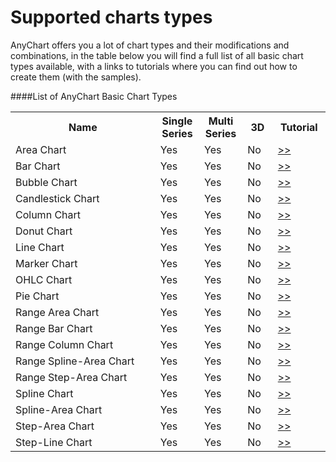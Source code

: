 Supported charts types
======================
AnyChart offers you a lot of chart types and their modifications and combinations, 
in the table below you will find a full list of all basic chart types available, 
with a links to tutorials where you can find out how to create them (with the samples).
  
    
####List of AnyChart Basic Chart Types
<table width="700px" class="dtTABLE">
<tr><th width="315px">Name</th><th width="58px">Single Series</th> <th width="56px">Multi Series</th><th width="41px">3D</th><th width="75px">Tutorial</th></tr>
<tr><td>Area Chart</td><td>Yes</td><td>Yes</td><td>No</td><td><a href="./Supported_Chart_Types/Area_Chart">>></a></td></tr>
<tr><td>Bar Chart</td><td>Yes</td><td>Yes</td><td>No</td><td><a href="./Supported_Chart_Types/Bar_Chart">>></a></td></tr>
<tr><td>Bubble Chart</td><td>Yes</td><td>Yes</td><td>No</td><td><a href="./Supported_Chart_Types/Bubble_Chart">>></a></td></tr>
<tr><td>Candlestick Chart</td><td>Yes</td><td>Yes</td><td>No</td><td><a href="./Supported_Chart_Types/Candlestick_Chart">>></a></td></tr>
<tr><td>Column Chart</td><td>Yes</td><td>Yes</td><td>No</td><td><a href="./Supported_Chart_Types/Column_Chart">>></a></td></tr>
<tr><td>Donut Chart</td><td>Yes</td><td>Yes</td><td>No</td><td><a href="./Supported_Chart_Types/Donut_Chart">>></a></td></tr>
<tr><td>Line Chart</td><td>Yes</td><td>Yes</td><td>No</td><td><a href="./Supported_Chart_Types/Line_Chart">>></a></td></tr>
<tr><td>Marker Chart</td><td>Yes</td><td>Yes</td><td>No</td><td><a href="./Supported_Chart_Types/Marker_Chart">>></a></td></tr>
<tr><td>OHLC Chart</td><td>Yes</td><td>Yes</td><td>No</td><td><a href="./Supported_Chart_Types/OHLC_Chart">>></a></td></tr>
<tr><td>Pie Chart</td><td>Yes</td><td>Yes</td><td>No</td><td><a href="./Supported_Chart_Types/Pie_Chart">>></a></td></tr>
<tr><td>Range Area Chart</td><td>Yes</td><td>Yes</td><td>No</td><td><a href="./Supported_Chart_Types/Range_Area_Chart">>></a></td></tr>
<tr><td>Range Bar Chart</td><td>Yes</td><td>Yes</td><td>No</td><td><a href="./Supported_Chart_Types/Range_Bar_Chart">>></a></td></tr>
<tr><td>Range Column Chart</td><td>Yes</td><td>Yes</td><td>No</td><td><a href="./Supported_Chart_Types/Range_Column_Chart">>></a></td></tr>
<tr><td>Range Spline-Area Chart</td><td>Yes</td><td>Yes</td><td>No</td><td><a href="./Supported_Chart_Types/Range_Spline-Area_Chart">>></a></td></tr>
<tr><td>Range Step-Area Chart</td><td>Yes</td><td>Yes</td><td>No</td><td><a href="./Supported_Chart_Types/Range_Step-Area_Chart">>></a></td></tr>
<tr><td>Spline Chart</td><td>Yes</td><td>Yes</td><td>No</td><td><a href="./Supported_Chart_Types/Spline_Chart">>></a></td></tr>    
<tr><td>Spline-Area Chart</td><td>Yes</td><td>Yes</td><td>No</td><td><a href="./Supported_Chart_Types/Spline-Area_Chart">>></a></td></tr> 
<tr><td>Step-Area Chart</td><td>Yes</td><td>Yes</td><td>No</td><td><a href="./Supported_Chart_Types/Step-Area_Chart">>></a></td></tr> 
<tr><td>Step-Line Chart</td><td>Yes</td><td>Yes</td><td>No</td><td><a href="./Supported_Chart_Types/Step-Line_Chart">>></a></td></tr>                                 
</table>





